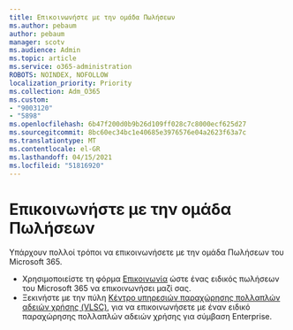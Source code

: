 ```yaml
---
title: Επικοινωνήστε με την ομάδα Πωλήσεων
ms.author: pebaum
author: pebaum
manager: scotv
ms.audience: Admin
ms.topic: article
ms.service: o365-administration
ROBOTS: NOINDEX, NOFOLLOW
localization_priority: Priority
ms.collection: Adm_O365
ms.custom:
- "9003120"
- "5898"
ms.openlocfilehash: 6b47f200d0b9b26d109ff028c7c8000ecf625d27
ms.sourcegitcommit: 8bc60ec34bc1e40685e3976576e04a2623f63a7c
ms.translationtype: MT
ms.contentlocale: el-GR
ms.lasthandoff: 04/15/2021
ms.locfileid: "51816920"
---
```

# <a name="contact-the-sales-team"></a>Επικοινωνήστε με την ομάδα Πωλήσεων

Υπάρχουν πολλοί τρόποι να επικοινωνήσετε με την ομάδα Πωλήσεων του Microsoft 365.

- Χρησιμοποιείστε τη φόρμα  [Επικοινωνία](https://go.microsoft.com/fwlink/p/?LinkId=518644&clcid=0x0409) ώστε ένας ειδικός πωλήσεων του Microsoft 365 να επικοινωνήσει μαζί σας.
- Ξεκινήστε με την πύλη  [Κέντρο υπηρεσιών παραχώρησης πολλαπλών αδειών χρήσης (VLSC)](https://go.microsoft.com/fwlink/p/?LinkId=329762), για να επικοινωνήσετε με έναν ειδικό παραχώρησης πολλαπλών αδειών χρήσης για σύμβαση Enterprise.
